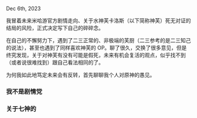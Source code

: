 Dec 6th, 2023

我冒着未来米哈游官方剧情走向、关于水神芙卡洛斯（以下简称神芙）死无对证的结局的风险，正式决定写下自己的碎碎念。

在自己的不懈努力下，遇到了二三正常的、非极端的芙厨（二三参考的是二三知己的说法），甚至也遇到了同样喜欢神芙的 OP。聊了很久，交换了很多意见，但是终究发现，关于对神芙有没有可能是假死，未来有机会复活的观点，似乎找不到（或者说很难找到）跟自己看法相同的了。

为何我如此地笃定未来会有反转，首先聊聊我个人对原神的愚见。

### 我不是剧情党

### 关于七神的